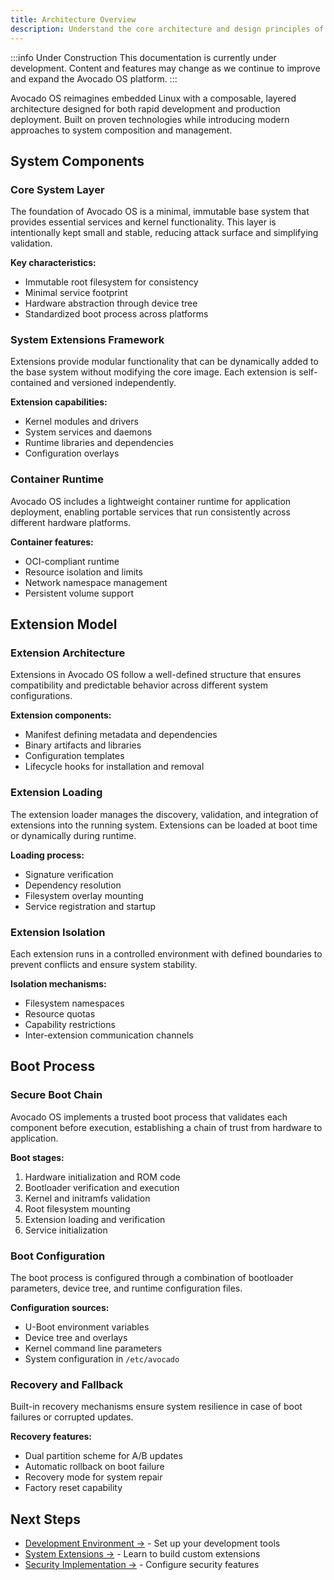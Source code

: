 ```yaml
---
title: Architecture Overview
description: Understand the core architecture and design principles of Avocado OS
---
```


:::info Under Construction
This documentation is currently under development. Content and features may change as we continue to improve and expand the Avocado OS platform.
:::

Avocado OS reimagines embedded Linux with a composable, layered architecture designed for both rapid development and production deployment. Built on proven technologies while introducing modern approaches to system composition and management.

## System Components

### Core System Layer
The foundation of Avocado OS is a minimal, immutable base system that provides essential services and kernel functionality. This layer is intentionally kept small and stable, reducing attack surface and simplifying validation.

**Key characteristics:**
- Immutable root filesystem for consistency
- Minimal service footprint
- Hardware abstraction through device tree
- Standardized boot process across platforms

### System Extensions Framework
Extensions provide modular functionality that can be dynamically added to the base system without modifying the core image. Each extension is self-contained and versioned independently.

**Extension capabilities:**
- Kernel modules and drivers
- System services and daemons
- Runtime libraries and dependencies
- Configuration overlays

### Container Runtime
Avocado OS includes a lightweight container runtime for application deployment, enabling portable services that run consistently across different hardware platforms.

**Container features:**
- OCI-compliant runtime
- Resource isolation and limits
- Network namespace management
- Persistent volume support

## Extension Model

### Extension Architecture
Extensions in Avocado OS follow a well-defined structure that ensures compatibility and predictable behavior across different system configurations.

**Extension components:**
- Manifest defining metadata and dependencies
- Binary artifacts and libraries
- Configuration templates
- Lifecycle hooks for installation and removal

### Extension Loading
The extension loader manages the discovery, validation, and integration of extensions into the running system. Extensions can be loaded at boot time or dynamically during runtime.

**Loading process:**
- Signature verification
- Dependency resolution
- Filesystem overlay mounting
- Service registration and startup

### Extension Isolation
Each extension runs in a controlled environment with defined boundaries to prevent conflicts and ensure system stability.

**Isolation mechanisms:**
- Filesystem namespaces
- Resource quotas
- Capability restrictions
- Inter-extension communication channels

## Boot Process

### Secure Boot Chain
Avocado OS implements a trusted boot process that validates each component before execution, establishing a chain of trust from hardware to application.

**Boot stages:**
1. Hardware initialization and ROM code
2. Bootloader verification and execution
3. Kernel and initramfs validation
4. Root filesystem mounting
5. Extension loading and verification
6. Service initialization

### Boot Configuration
The boot process is configured through a combination of bootloader parameters, device tree, and runtime configuration files.

**Configuration sources:**
- U-Boot environment variables
- Device tree and overlays
- Kernel command line parameters
- System configuration in `/etc/avocado`

### Recovery and Fallback
Built-in recovery mechanisms ensure system resilience in case of boot failures or corrupted updates.

**Recovery features:**
- Dual partition scheme for A/B updates
- Automatic rollback on boot failure
- Recovery mode for system repair
- Factory reset capability

## Next Steps

- [Development Environment →](./development-environment) - Set up your development tools
- [System Extensions →](./system-extensions) - Learn to build custom extensions
- [Security Implementation →](./security-implementation) - Configure security features